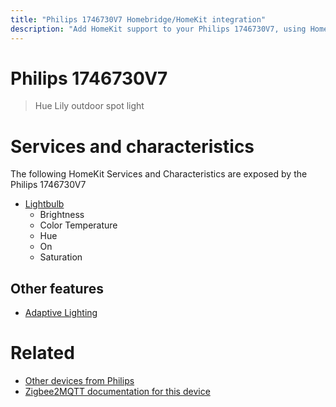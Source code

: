 ```yaml
---
title: "Philips 1746730V7 Homebridge/HomeKit integration"
description: "Add HomeKit support to your Philips 1746730V7, using Homebridge, Zigbee2MQTT and homebridge-z2m."
---
```

<!---
This file has been GENERATED using src/docgen/docgen.ts
DO NOT EDIT THIS FILE MANUALLY!
-->
# Philips 1746730V7
> Hue Lily outdoor spot light


# Services and characteristics
The following HomeKit Services and Characteristics are exposed by
the Philips 1746730V7

* [Lightbulb](../../light.md)
  * Brightness
  * Color Temperature
  * Hue
  * On
  * Saturation


## Other features
* [Adaptive Lighting](../../light.md)


# Related
* [Other devices from Philips](../index.md#philips)
* [Zigbee2MQTT documentation for this device](https://www.zigbee2mqtt.io/devices/1746730V7.html)